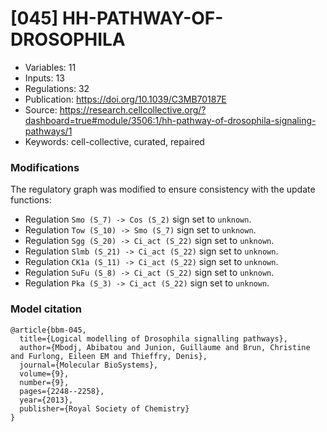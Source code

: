 # \[045\] HH-PATHWAY-OF-DROSOPHILA

 - Variables: 11
 - Inputs: 13
 - Regulations: 32
 - Publication: https://doi.org/10.1039/C3MB70187E
 - Source: https://research.cellcollective.org/?dashboard=true#module/3506:1/hh-pathway-of-drosophila-signaling-pathways/1
 - Keywords: cell-collective, curated, repaired


### Modifications

The regulatory graph was modified to ensure consistency with the update functions:

 - Regulation `Smo (S_7) -> Cos (S_2)` sign set to `unknown`.
 - Regulation `Tow (S_10) -> Smo (S_7)`  sign set to `unknown`.
 - Regulation `Sgg (S_20) -> Ci_act (S_22)`  sign set to `unknown`.
 - Regulation `Slmb (S_21) -> Ci_act (S_22)`  sign set to `unknown`.
 - Regulation `CK1a (S_11) -> Ci_act (S_22)`  sign set to `unknown`.
 - Regulation `SuFu (S_8) -> Ci_act (S_22)`  sign set to `unknown`.
 - Regulation `Pka (S_3) -> Ci_act (S_22)`  sign set to `unknown`.


### Model citation

```
@article{bbm-045,
  title={Logical modelling of Drosophila signalling pathways},
  author={Mbodj, Abibatou and Junion, Guillaume and Brun, Christine and Furlong, Eileen EM and Thieffry, Denis},
  journal={Molecular BioSystems},
  volume={9},
  number={9},
  pages={2248--2258},
  year={2013},
  publisher={Royal Society of Chemistry}
}
```

